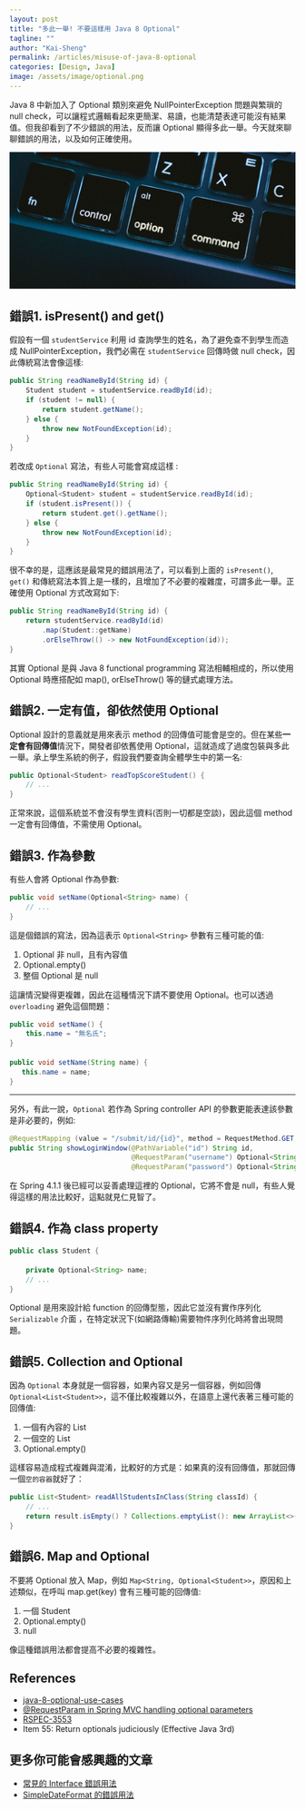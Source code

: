 ```yaml
---
layout: post
title: "多此一舉! 不要這樣用 Java 8 Optional"
tagline: ""
author: "Kai-Sheng"
permalink: /articles/misuse-of-java-8-optional
categories: [Design, Java]
image: /assets/image/optional.png
--- 
```


Java 8 中新加入了 Optional 類別來避免 NullPointerException 問題與繁瑣的 null check，可以讓程式邏輯看起來更簡潔、易讀，也能清楚表達可能沒有結果值。但我卻看到了不少錯誤的用法，反而讓 Optional 顯得多此一舉。今天就來聊聊錯誤的用法，以及如何正確使用。

![java8-optional](/assets/image/optional.png?size=full)
 
## **錯誤1. isPresent() and get()**
假設有一個 `studentService` 利用 id 查詢學生的姓名，為了避免查不到學生而造成 NullPointerException，我們必需在 `studentService` 回傳時做 null check，因此傳統寫法會像這樣:

```java
public String readNameById(String id) {
    Student student = studentService.readById(id);
    if (student != null) {
        return student.getName();
    } else {
        throw new NotFoundException(id); 
    }
}
```
若改成 `Optional` 寫法，有些人可能會寫成這樣 :

```java
public String readNameById(String id) {
    Optional<Student> student = studentService.readById(id);
    if (student.isPresent()) {
        return student.get().getName();
    } else {
        throw new NotFoundException(id); 
    }
}
```

很不幸的是，這應該是最常見的錯誤用法了，可以看到上面的 `isPresent()`, `get()` 和傳統寫法本質上是一樣的，且增加了不必要的複雜度，可謂多此一舉。正確使用 Optional 方式改寫如下:
 
```java
public String readNameById(String id) {
    return studentService.readById(id)
        .map(Student::getName)
        .orElseThrow(() -> new NotFoundException(id));
}
```
其實 Optional 是與 Java 8 functional programming 寫法相輔相成的，所以使用 Optional 時應搭配如 map(), orElseThrow() 等的鏈式處理方法。

## **錯誤2. 一定有值，卻依然使用 Optional**
Optional 設計的意義就是用來表示 method 的回傳值可能會是空的。但在某些**一定會有回傳值**情況下，開發者卻依舊使用 Optional，這就造成了過度包裝與多此一舉。承上學生系統的例子，假設我們要查詢全體學生中的第一名:
```java
public Optional<Student> readTopScoreStudent() {
    // ...
}
```
正常來說，這個系統並不會沒有學生資料(否則一切都是空談)，因此這個 method 一定會有回傳值，不需使用 Optional。

## **錯誤3. 作為參數**

有些人會將 Optional 作為參數: 

```java
public void setName(Optional<String> name) {
    // ...
}
```

這是個錯誤的寫法，因為這表示 `Optional<String>` 參數有三種可能的值:
1. Optional 非 null，且有內容值
2. Optional.empty()
3. 整個 Optional 是 null

這讓情況變得更複雜，因此在這種情況下請不要使用 Optional。也可以透過 `overloading` 避免這個問題：

```java
public void setName() {
    this.name = "無名氏";
}

public void setName(String name) {
   this.name = name;
}
```

-------

另外，有此一說，`Optional` 若作為 Spring controller API 的參數更能表達該參數是非必要的，例如: 

```java
@RequestMapping (value = "/submit/id/{id}", method = RequestMethod.GET, produces="text/xml")
public String showLoginWindow(@PathVariable("id") String id,
                              @RequestParam("username") Optional<String> username,
                              @RequestParam("password") Optional<String> password) { ... }
```

在 Spring 4.1.1 後已經可以妥善處理這裡的 Optional，它將不會是 null，有些人覺得這樣的用法比較好，這點就見仁見智了。

## **錯誤4. 作為 class property**

```java
public class Student {

    private Optional<String> name;
    // ...
}
```

Optional 是用來設計給 function 的回傳型態，因此它並沒有實作序列化 `Serializable` 介面 ，在特定狀況下(如網路傳輸)需要物件序列化時將會出現問題。

## **錯誤5. Collection and Optional**
因為 `Optional` 本身就是一個容器，如果內容又是另一個容器，例如回傳 `Optional<List<Student>>`，這不僅比較複雜以外，在語意上還代表著三種可能的回傳值:
1. 一個有內容的 List
2. 一個空的 List
3. Optional.empty()

這樣容易造成程式複雜與混淆，比較好的方式是：如果真的沒有回傳值，那就回傳一個`空的容器`就好了：

```java
public List<Student> readAllStudentsInClass(String classId) {
    // ... 
    return result.isEmpty() ? Collections.emptyList(): new ArrayList<>(result);
}
```
 
 ## **錯誤6. Map and Optional**
不要將 Optional 放入 Map，例如 `Map<String, Optional<Student>>`，原因和上述類似，在呼叫 map.get(key) 會有三種可能的回傳值:
1. 一個 Student 
2. Optional.empty()
3. null

像這種錯誤用法都會提高不必要的複雜性。

## **References**
- [java-8-optional-use-cases](http://dolszewski.com/java/java-8-optional-use-cases/)
- [@RequestParam in Spring MVC handling optional parameters](https://stackoverflow.com/questions/22373696/requestparam-in-spring-mvc-handling-optional-parameters)
- [RSPEC-3553](https://rules.sonarsource.com/java/tag/clumsy/RSPEC-3553)
- Item 55: Return optionals judiciously (Effective Java 3rd)

## **更多你可能會感興趣的文章**
- [常見的 Interface 錯誤用法](/articles/anti-pattern-of-java-interface-impl-style)
- [SimpleDateFormat 的錯誤用法](/articles/simple-date-format)